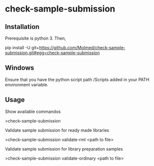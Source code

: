 # check-sample-submission

## Installation
Prerequisite is python 3. Then,

pip install -U git+https://github.com/Molmed/check-sample-submission.git#egg=check-sample-submission

## Windows
Ensure that you have the python script path <python installation dir>/Scripts added in your PATH environment variable.

## Usage
Show available commandos

\>check-sample-submission

Validate sample submission for ready made libraries

\>check-sample-submission validate-rml \<path to file\> 
  
Validate sample submission for library preparation samples

\>check-sample-submission validate-ordinary \<path to file\>
  
